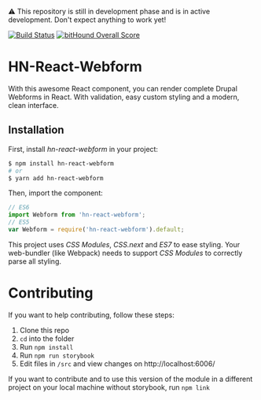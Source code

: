 :warning: This repository is still in development phase and is in active development. Don't expect anything to work yet!

[![Build Status](https://travis-ci.org/burst-digital/hn-react-webform.svg?branch=master)](https://travis-ci.org/burst-digital/hn-react-webform)
[![bitHound Overall Score](https://www.bithound.io/github/burst-digital/hn-react-webform/badges/score.svg)](https://www.bithound.io/github/burst-digital/hn-react-webform)

# HN-React-Webform
With this awesome React component, you can render complete Drupal Webforms in React. With validation, easy custom styling and a modern, clean interface.

## Installation

First, install *hn-react-webform* in your project:
```bash
$ npm install hn-react-webform
# or
$ yarn add hn-react-webform
```
Then, import the component:
```javascript
// ES6
import Webform from 'hn-react-webform';
// ES5
var Webform = require('hn-react-webform').default;
```
This project uses *CSS Modules*, *CSS.next* and *ES7* to ease styling. Your web-bundler (like Webpack) needs to support *CSS Modules* to correctly parse all styling. 
# Contributing

If you want to help contributing, follow these steps:

1. Clone this repo
2. `cd` into the folder
3. Run `npm install`
5. Run `npm run storybook`
6. Edit files in `/src` and view changes on http://localhost:6006/


If you want to contribute and to use this version of the module in a different project on your local machine without storybook, run `npm link`
